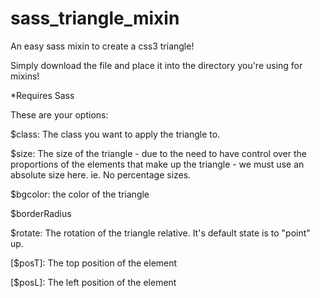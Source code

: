 sass_triangle_mixin
===================

An easy sass mixin to create a css3 triangle!

Simply download the file and place it into the directory you're using for mixins!

*Requires Sass

These are your options:

$class: The class you want to apply the triangle to.

$size: The size of the triangle - due to the need to have control over the proportions of the elements that make up the triangle - we must use an absolute size here. ie. No percentage sizes.

$bgcolor: the color of the triangle

$borderRadius

$rotate: The rotation of the triangle relative. It's default state is to "point" up.

[$posT]: The top position of the element

[$posL]: The left position of the element

